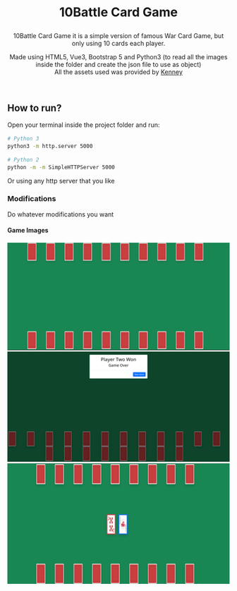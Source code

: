
<h1 align="center">
  
  10Battle Card Game
</h1>
<p align="center">
  10Battle Card Game it is a simple version of famous War Card Game, but only using 10 cards each player.
</p>

<p align="center">
  Made using HTML5, Vue3, Bootstrap 5 and Python3 (to read all the images inside the folder and create the json file to use as object)<br>
  All the assets used was provided by <a href="https://kenney.nl/">Kenney</a>
</p>
<br>

<h2>How to run?</h2>
Open your terminal inside the project folder and run:

```bash
# Python 3
python3 -m http.server 5000

```

```bash
# Python 2
python -m -m SimpleHTTPServer 5000
```

Or using any http server that you like

<h3>Modifications</h3>
Do whatever modifications you want


<h4>Game Images<h4>

<p align="center">
  <img src="https://github.com/FuryAndRage/10BattleCardGame/blob/master/gameImgs/img1.png" alt="game image 1" /><br>
  <img src="https://github.com/FuryAndRage/10BattleCardGame/blob/master/gameImgs/img2.png" alt="game image 2" /><br>
  <img src="https://github.com/FuryAndRage/10BattleCardGame/blob/master/gameImgs/img3.png" alt="game image 3" /><br>
</p>

